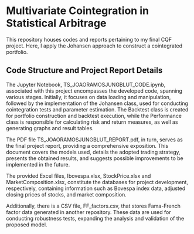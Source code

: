 # Multivariate Cointegration in Statistical Arbitrage
This repository houses codes and reports pertaining to my final CQF project. Here, I apply the Johansen approach to construct a cointegrated portfolio.

## Code Structure and Project Report Details

The Jupyter Notebook, TS_JOAORAMOSJUNGBLUT_CODE.ipynb, associated with this project encompasses the developed code, spanning various stages. Initially, it focuses on data loading and manipulation, followed by the implementation of the Johansen class, used for conducting cointegration tests and parameter estimation. The Backtest class is created for portfolio construction and backtest execution, while the Performance class is responsible for calculating risk and return measures, as well as generating graphs and result tables.

The PDF file TS_JOAORAMOSJUNGBLUT_REPORT.pdf, in turn, serves as the final project report, providing a comprehensive exposition. This document covers the models used, details the adopted trading strategy, presents the obtained results, and suggests possible improvements to be implemented in the future.

The provided Excel files, Ibovespa.xlsx, StockPrice.xlsx and MarketComposition.xlsx, constitute the databases for project development, respectively, containing information such as Bovespa index data, adjusted closing prices of stocks, and market composition.

Additionally, there is a CSV file, FF_factors.csv, that stores Fama-French factor data generated in another repository. These data are used for conducting robustness tests, expanding the analysis and validation of the proposed model.
